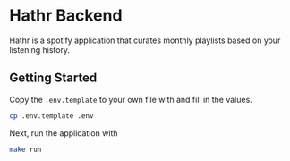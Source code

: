 # Hathr Backend

Hathr is a spotify application that curates monthly playlists based on your listening history.

## Getting Started

Copy the `.env.template` to your own file with and fill in the values.

```sh
cp .env.template .env
```

Next, run the application with

```sh
make run
```
